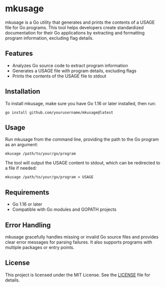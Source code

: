 # mkusage

mkusage is a Go utility that generates and prints the contents of a USAGE file for Go programs. This tool helps developers create standardized documentation for their Go applications by extracting and formatting program information, excluding flag details.

## Features

- Analyzes Go source code to extract program information
- Generates a USAGE file with program details, excluding flags
- Prints the contents of the USAGE file to stdout

## Installation

To install mkusage, make sure you have Go 1.16 or later installed, then run:

```
go install github.com/yourusername/mkusage@latest
```

## Usage

Run mkusage from the command line, providing the path to the Go program as an argument:

```
mkusage /path/to/your/go/program
```

The tool will output the USAGE content to stdout, which can be redirected to a file if needed:

```
mkusage /path/to/your/go/program > USAGE
```

## Requirements

- Go 1.16 or later
- Compatible with Go modules and GOPATH projects

## Error Handling

mkusage gracefully handles missing or invalid Go source files and provides clear error messages for parsing failures. It also supports programs with multiple packages or entry points.

## License

This project is licensed under the MIT License. See the [LICENSE](LICENSE) file for details.

